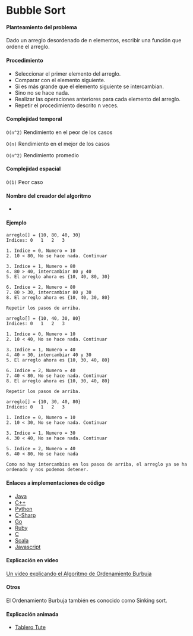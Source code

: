 # Bubble Sort

#### Planteamiento del problema

Dado un arreglo desordenado de n elementos, escribir una función que ordene el arreglo.

#### Procedimiento

- Seleccionar el primer elemento del arreglo.
- Comparar con el elemento siguiente.
- Si es más grande que el elemento siguiente se intercambian.
- Sino no se hace nada.
- Realizar las operaciones anteriores para cada elemento del arreglo.
- Repetir el procedimiento descrito n veces.

#### Complejidad temporal

`O(n^2)` Rendimiento en el peor de los casos

`O(n)` Rendimiento en el mejor de los casos

`O(n^2)` Rendimiento promedio

#### Complejidad espacial

`O(1)` Peor caso

#### Nombre del creador del algoritmo

-

#### Ejemplo

```
arreglo[] = {10, 80, 40, 30}
Indices: 0   1   2   3    

1. Indice = 0, Numero = 10
2. 10 < 80, No se hace nada. Continuar

3. Indice = 1, Numero = 80
4. 80 > 40, intercambiar 80 y 40
5. El arreglo ahora es {10, 40, 80, 30}

6. Indice = 2, Numero = 80
7. 80 > 30, intercambiar 80 y 30
8. El arreglo ahora es {10, 40, 30, 80}

Repetir los pasos de arriba.

arreglo[] = {10, 40, 30, 80}
Indices: 0   1   2   3   

1. Indice = 0, Numero = 10
2. 10 < 40, No se hace nada. Continuar

3. Indice = 1, Numero = 40
4. 40 > 30, intercambiar 40 y 30
5. El arreglo ahora es {10, 30, 40, 80}

6. Indice = 2, Numero = 40
7. 40 < 80, No se hace nada. Continuar
8. El arreglo ahora es {10, 30, 40, 80}

Repetir los pasos de arriba.

arreglo[] = {10, 30, 40, 80}
Indices: 0   1   2   3   

1. Indice = 0, Numero = 10
2. 10 < 30, No se hace nada. Continuar

3. Indice = 1, Numero = 30
4. 30 < 40, No se hace nada. Continuar

5. Indice = 2, Numero = 40
6. 40 < 80, No se hace nada

Como no hay intercambios en los pasos de arriba, el arreglo ya se ha ordenado y nos podemos detener.
```

#### Enlaces a implementaciones de código

- [Java](https://github.com/TheAlgorithms/Java/blob/master/src/main/java/com/thealgorithms/sorts/BubbleSort.java)
- [C++](https://github.com/TheAlgorithms/C-Plus-Plus/blob/master/Sorting/Bubble%20Sort.cpp)
- [Python](https://github.com/TheAlgorithms/Python/blob/master/sorts/bubble_sort.py)
- [C-Sharp](https://github.com/TheAlgorithms/C-Sharp/blob/master/sorts/bubble_sort.cs)
- [Go](https://github.com/TheAlgorithms/Go/blob/master/sorts/bubble_sort.go)
- [Ruby](https://github.com/TheAlgorithms/Ruby/blob/master/Sorting/bubble_sort.rb)
- [C](https://github.com/TheAlgorithms/C/blob/master/sorting/BubbleSort.c)
- [Scala](https://github.com/TheAlgorithms/Scala/blob/master/src/main/scala/Sort/BubbleSort.scala)
- [Javascript](https://github.com/TheAlgorithms/Javascript/blob/master/Sorts/bubblesort.js)

#### Explicación en video

[Un video explicando el Algoritmo de Ordenamiento Burbuja](https://www.youtube.com/watch?v=EQMGabLO_M0)

#### Otros

El Ordenamiento Burbuja también es conocido como Sinking sort.

#### Explicación animada

- [Tablero Tute](https://boardhub.github.io/tute/?wd=bubbleSortAlgo2)
